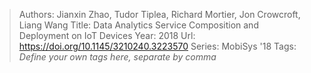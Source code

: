 > Authors: Jianxin Zhao, Tudor Tiplea, Richard Mortier, Jon Crowcroft, Liang Wang
> Title: Data Analytics Service Composition and Deployment on IoT Devices
> Year: 2018
> Url: https://doi.org/10.1145/3210240.3223570
> Series: MobiSys '18
> Tags: *Define your own tags here, separate by comma*